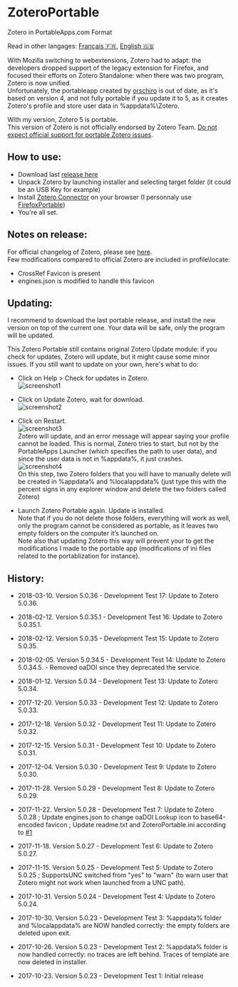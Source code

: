 # ZoteroPortable
Zotero in PortableApps.com Format

Read in other langages: [Français 🇫🇷](README.fr.md), [English 🇬🇧](README.md)  
  
With Mozilla switching to webextensions, Zotero had to adapt: the developers dropped support of the legacy extension for Firefox, and focused their efforts on Zotero Standalone: when there was two program, Zotero is now unified.  
Unfortunately, the portableapp created by [orschiro](https://portableapps.com/node/36565) is out of date, as it's based on version 4, and not fully portable if you update it to 5, as it creates Zotero's profile and store user data in %appdata%\Zotero.  
  
With my version, Zotero 5 is portable.  
This version of Zotero is not officially endorsed by Zotero Team. [Do not expect official support for portable Zotero issues](https://forums.zotero.org/discussion/64050/5-0-portable-zotero).  
  
How to use:
-----
- Download last [release here](https://github.com/pedrom34/ZoteroPortable/releases)
- Unpack Zotero by launching installer and selecting target folder (it could be an USB Key for example)
- Install [Zotero Connector](https://www.zotero.org/download/) on your browser (I personnaly use [FirefoxPortable](https://portableapps.com/apps/internet/firefox_portable/localization))
- You're all set.
  
Notes on release:
-----
For official changelog of Zotero, please see [here](https://www.zotero.org/support/changelog).  
Few modifications compared to official Zotero are included in profile\locate:  
- CrossRef Favicon is present  
- engines.json is modified to handle this favicon  
  
Updating:
-----
I recommend to download the last portable release, and install the new version on top of the current one. Your data will be safe, only the program will be updated.  
  
This Zotero Portable still contains original Zotero Update module: if you check for updates, Zotero will update, but it might cause some minor issues. If you still want to update on your own, here's what to do:  
- Click on Help > Check for updates in Zotero.  
![screenshot1](https://user-images.githubusercontent.com/21216829/34518372-44033688-f07f-11e7-999d-d29413d21207.png)  
  
- Click on Update Zotero, wait for download.  
![screenshot2](https://i.imgur.com/bih4XXl.png)

- Click on Restart.  
![screenshot3](https://i.imgur.com/DBuC3vf.png)  
Zotero will update, and an error message will appear saying your profile cannot be loaded. This is normal, Zotero tries to start, but not by the PortableApps Launcher (which specifies the path to user data), and since the user data is not in %appdata%, it just crashes.  
![screenshot4](https://user-images.githubusercontent.com/21216829/34518371-43e13f06-f07f-11e7-8911-f42aed9c7ded.png)  
On this step, two Zotero folders that you will have to manually delete will be created in %appdata% and %localappdata% (just type this with the percent signs in any explorer window and delete the two folders called Zotero)  
  
- Launch Zotero Portable again. Update is installed.  
Note that if you do not delete those folders, everything will work as well, only the program cannot be considered as portable, as it leaves two empty folders on the computer it’s launched on.  
Note also that updating Zotero this way will prevent your to get the modifications I made to the portable app (modifications of ini files related to the portablization for instance).
  
History:
-----
- 2018-03-10. Version 5.0.36 - Development Test 17: Update to Zotero 5.0.36.  
  
- 2018-02-12. Version 5.0.35.1 - Development Test 16: Update to Zotero 5.0.35.1.  
  
- 2018-02-12. Version 5.0.35 - Development Test 15: Update to Zotero 5.0.35.  
  
- 2018-02-05. Version 5.0.34.5 - Development Test 14: Update to Zotero 5.0.34.5. - Removed oaDOI since they deprecated the service.  
  
- 2018-01-12. Version 5.0.34 - Development Test 13: Update to Zotero 5.0.34.  
  
- 2017-12-20. Version 5.0.33 - Development Test 12: Update to Zotero 5.0.33.  
  
- 2017-12-18. Version 5.0.32 - Development Test 11: Update to Zotero 5.0.32.  
  
- 2017-12-15. Version 5.0.31 - Development Test 10: Update to Zotero 5.0.31.  
  
- 2017-12-04. Version 5.0.30 - Development Test 9: Update to Zotero 5.0.30.  
  
- 2017-11-28. Version 5.0.29 - Development Test 8: Update to Zotero 5.0.29.  
  
- 2017-11-22. Version 5.0.28 - Development Test 7: Update to Zotero 5.0.28 ; Update engines.json to change oaDOI Lookup icon to base64-encoded favicon ; Update readme.txt and ZoteroPortable.ini according to [#1]( https://github.com/pedrom34/ZoteroPortable/issues/1)  
  
- 2017-11-18. Version 5.0.27 - Development Test 6: Update to Zotero 5.0.27.  
  
- 2017-11-15. Version 5.0.25 - Development Test 5: Update to Zotero 5.0.25 ; SupportsUNC switched from "yes" to "warn" (to warn user that Zotero might not work when launched from a UNC path).  
  
- 2017-10-31. Version 5.0.24 - Development Test 4: Update to Zotero 5.0.24.  
  
- 2017-10-30. Version 5.0.23 - Development Test 3: %appdata% folder and %localappdata% are NOW handled correctly: the empty folders are deleted upon exit.  
  
- 2017-10-26. Version 5.0.23 - Development Test 2: %appdata% folder is now handled correctly: no traces are left behind. Traces of template are now deleted in installer.  
  
- 2017-10-23. Version 5.0.23 - Development Test 1: Initial release
